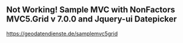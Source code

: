 ## Not Working! Sample MVC with NonFactors MVC5.Grid v 7.0.0 and Jquery-ui Datepicker
https://geodatendienste.de/samplemvc5grid

